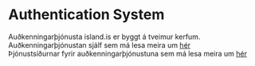 # Authentication System

Auðkenningarþjónusta island.is er byggt á tveimur kerfum.  
Auðkenningarþjónustan sjálf sem má lesa meira um [hér](system/README.md)  
Þjónustsíðurnar fyrir auðkenningarþjónustuna sem má lesa meira um [hér](thjonustusidur/README.md)